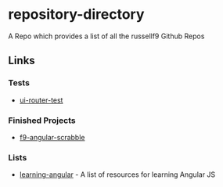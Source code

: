# repository-directory
A Repo which provides a list of all the russellf9 Github Repos

## Links

### Tests

* [ui-router-test](https://github.com/russellf9/ui-router-test-)


### Finished Projects
* [f9-angular-scrabble](https://github.com/russellf9/f9-angular-scrabble)

### Lists

* [learning-angular](https://github.com/russellf9/learning-angular) - A list of resources for learning Angular JS

